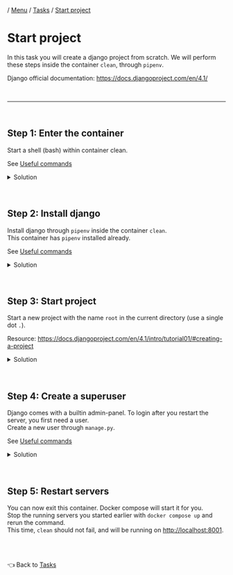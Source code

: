 / [Menu](/documentation/README.md) / [Tasks](/documentation/tasks/README.md) / [Start project](startproject.md)

# Start project

In this task you will create a django project from scratch.
We will perform these steps inside the container `clean`, through `pipenv`.

Django official documentation:
https://docs.djangoproject.com/en/4.1/

<br>
<hr>
<br>

## Step 1: Enter the container

Start a shell (bash) within container clean.

See [Useful commands](../useful-commands.md)

<details>
<summary>Solution</summary>

To enter container (from root of project on host machine):

```
docker compose run clean bash
```

</details>

<br>
<br>

## Step 2: Install django

Install django through `pipenv` inside the container `clean`.  
This container has `pipenv` installed already.

See [Useful commands](../useful-commands.md)

<details>
<summary>Solution</summary>

```
pipenv install django
```

</details>

<br>
<br>

## Step 3: Start project

Start a new project with the name `root` in the current directory (use a single dot `.`).

Resource: https://docs.djangoproject.com/en/4.1/intro/tutorial01/#creating-a-project

<details>
<summary>Solution</summary>

```
pipenv run django-admin startproject root .
```

> `django-admin` is only needed before starting a project.  
> It created a file named `manage.py` which we will use from now on.

</details>

<br>
<br>

## Step 4: Create a superuser

Django comes with a builtin admin-panel. To login after you restart the server, you first need a user.  
Create a new user through `manage.py`.

See [Useful commands](../useful-commands.md)

<details>
<summary>Solution</summary>

Run and follow the instructions:

```
pipenv run python manage.py createsuperuser
```

</details>

<br>
<br>

## Step 5: Restart servers

You can now exit this container. Docker compose will start it for you.  
Stop the running servers you started earlier with `docker compose up` and rerun the command.  
This time, `clean` should not fail, and will be running on [http://localhost:8001](http://localhost:8001).

<br>
<br>

👈 Back to [Tasks](/documentation/tasks/README.md)
